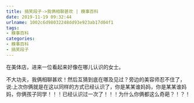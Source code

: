 ```yaml
---
title: 搞笑段子->我俩相聊甚欢 | 糗事百科
date: 2019-11-19 09:32:44
urlname: 1002c6d98032248dd93e923ab17d04f1
tags: 
- 糗事百科
categories:
- 糗事百科
- 搞笑段子
---
```

在美体店，进来一位看起来好像在哪儿认识的女士。

不大功夫，我俩相聊甚欢！然后互猜到底在哪及见过？旁边的美容师忍不住了，说:上次你俩就是在这以同样的方式已经认识了，你是某某谁妈妈，你是某某谁妈妈，你俩孩子同学！！！已经认识过一次了！！！为什么你俩都这么奇葩？！？！


